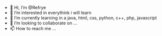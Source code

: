 - 👋 Hi, I’m @Refrye
- 👀 I’m interested in everythink i will learn
- 🌱 I’m currently learning in a java, html, css, python, c++, php, javascript
- 💞️ I’m looking to collaborate on ...
- 📫 How to reach me ...

<!---
Refrye/Refrye is a ✨ special ✨ repository because its `README.md` (this file) appears on your GitHub profile.
You can click the Preview link to take a look at your changes.
--->
